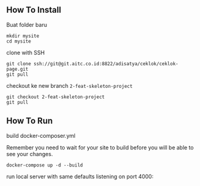## How To Install

Buat folder baru
```
mkdir mysite
cd mysite
```

clone with SSH
```
git clone ssh://git@git.aitc.co.id:8822/adisatya/ceklok/ceklok-page.git
git pull
```

checkout ke new branch `2-feat-skeleton-project`
```
git checkout 2-feat-skeleton-project
git pull
```

## How To Run

build docker-composer.yml

Remember you need to wait for your site to build before you will be able to see your changes.
```
docker-compose up -d --build  
```

run local server with same defaults listening on port 4000: